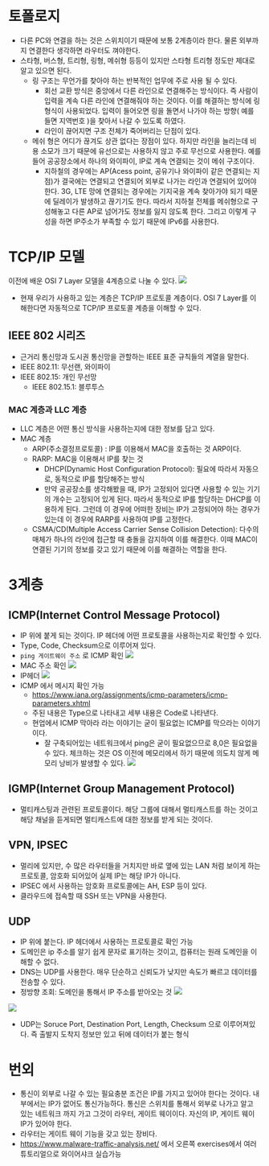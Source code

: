 # 토폴로지 
- 다른 PC와 연결을 하는 것은 스위치이기 때문에 보통 2계층이라 한다. 물론 외부까지 연결한다 생각하면 라우터도 껴야한다.
- 스타형, 버스형, 트리형, 링형, 메쉬형 등등이 있지만 스타형 트리형 정도만 제대로 알고 있으면 된다.
	- 링 구조는 무언가를 찾아야 하는 반복적인 업무에 주로 사용 될 수 있다.
		- 회선 교환 방식은 중앙에서 다른 라인으로 연결해주는 방식이다. 즉 사람이 입력을 계속 다른 라인에 연결해줘야 하는 것이다. 이를 해결하는 방식에 링 형식이 사용되었다. 입력이 들어오면 링을 돌면서 나가야 하는 방향( 예를 들면 지역번호 )을 찾아서 나갈 수 있도록 하였다.
		- 라인이 끊어지면 구조 전체가 죽어버리는 단점이 있다.
	- 메쉬 형은 어디가 끊겨도 상관 없다는 장점이 있다. 하지만 라인을 늘리는데 비용 소모가 크기 때문에 유선으로는 사용하지 않고 주로 무선으로 사용한다. 예를 들어 공공장소에서 하나의 와이파이, IP로 계속 연결되는 것이 메쉬 구조이다. 
		- 지하철의 경우에는 AP(Acess point, 공유기나 와이파이 같은 연결되는 지점)가 결국에는 연결되고 연결되어 외부로 나가는 라인과 연결되어 있어야 한다. 3G, LTE 망에 연결되는 경우에는 기지국을 계속 찾아가야 되기 때문에 딜레이가 발생하고 끊기기도 한다. 따라서 지하철 전체를 메쉬형으로 구성해놓고 다른 AP로 넘어가도 정보를 잃지 않도록 한다. 그리고 이렇게 구성을 하면 IP주소가 부족할 수 있기 때문에 IPv6를 사용한다.

# TCP/IP 모델
이전에 배운 OSI 7 Layer 모델을 4계층으로 나눌 수 있다. 
![](images/Pasted%20image%2020221221102837.png)
- 현재 우리가 사용하고 있는 계층은 TCP/IP 프로토콜 계층이다. OSI 7 Layer를 이해한다면 자동적으로 TCP/IP 프로토콜 계층을 이해할 수 있다.
## IEEE 802 시리즈
- 근거리 통신망과 도시권 통신망을 관할하는 IEEE 표준 규칙들의 계열을 말한다.
- IEEE 802.11: 무선랜, 와이파이
- IEEE 802.15: 개인 무선망
	- IEEE 802.15.1: 블루투스
### MAC 계층과 LLC 계층
- LLC 계층은 어떤 통신 방식을 사용하는지에 대한 정보를 담고 있다.
- MAC 계층
	- ARP(주소결정프로토콜) : IP를 이용해서 MAC을 호출하는 것 ARP이다.
	- RARP: MAC을 이용해서 IP를 찾는 것
		- DHCP(Dynamic Host Configuration Protocol): 필요에 따라서 자동으로, 동적으로 IP를 할당해주는 방식
		- 만약 공공장소를 생각해봤을 때, IP가 고정되어 있다면 사용할 수 있는 기기의 개수는 고정되어 있게 된다. 따라서 동적으로 IP를 할당하는 DHCP를 이용하게 된다. 그런데 이 경우에 어떠한 장비는 IP가 고정되어야 하는 경우가 있는데 이 경우에 RARP를 사용하여 IP를 고정한다.
	- CSMA/CD(Multiple Access Carrier Sense Collision Detection): 다수의 매체가 하나의 라인에 접근할 때 충돌을 감지하여 이를 해결한다. 이때 MAC이 연결된 기기의 정보를 갖고 있기 때문에 이를 해결하는 역할을 한다. 

# 3계층
## ICMP(Internet Control Message Protocol)
- IP 위에 붙게 되는 것이다. IP 헤더에 어떤 프로토콜을 사용하는지로 확인할 수 있다.
- Type, Code, Checksum으로 이루어져 있다.
- `ping 게이트웨이 주소` 로 ICMP 확인
![](images/Pasted%20image%2020221221112640.png)
- MAC 주소 확인
![](images/Pasted%20image%2020221221113211.png)
- IP헤더
![](images/Pasted%20image%2020221221113340.png)
- ICMP 에서 메시지 확인 가능
	- https://www.iana.org/assignments/icmp-parameters/icmp-parameters.xhtml
	- 주된 내용은 Type으로 나타내고 세부 내용은 Code로 나타낸다.
	- 현업에서 ICMP 막아라 라는 이야기는 굳이 필요없는 ICMP를 막으라는 이야기이다.
		- 잘 구축되어있는 네트워크에서 ping은 굳이 필요없으므로 8,0은 필요없을 수 있다. 체크하는 것은 OS 이전에 메모리에서 하기 때문에 의도치 않게 메모리 낭비가 발생할 수 있다.
![](images/Pasted%20image%2020221221113417.png)

## IGMP(Internet Group Management Protocol)
- 멀티캐스팅과 관련된 프로토콜이다. 해당 그룹에 대해서 멀티캐스트를 하는 것이고 해당 채널을 듣게되면 멀티캐스트에 대한 정보를 받게 되는 것이다.

## VPN, IPSEC
- 멀리에 있지만, 수 많은 라우터들을 거치지만 바로 옆에 있는 LAN 처럼 보이게 하는 프로토콜, 암호화 되어있어 실제 IP는 해당 IP가 아니다.
- IPSEC 에서 사용하는 암호화 프로토콜에는 AH, ESP 등이 있다.
- 클라우드에 접속할 때 SSH 또는 VPN을 사용한다.

## UDP
- IP 위에 붙는다. IP 헤더에서 사용하는 프로토콜로 확인 가능
- 도메인은 ip 주소를 알기 쉽게 문자로 표기하는 것이고, 컴퓨터는 원래 도메인을 이해할 수 없다.
- DNS는 UDP를 사용한다. 매우 단순하고 신뢰도가 낮지만 속도가 빠르고 데이터를 전송할 수 있다. 
- 정방향 조회: 도메인을 통해서 IP 주소를 받아오는 것
![](images/Pasted%20image%2020221221123107.png)

![](images/Pasted%20image%2020221221141001.png)

- UDP는 Soruce Port, Destination Port, Length, Checksum 으로 이루어져있다. 즉 출발지 도착지 정보만 있고 뒤에 데이터가 붙는 형식

# 번외
- 통신이 외부로 나갈 수 있는 필요충분 조건은 IP를 가지고 있어야 한다는 것이다. 내부에서는 IP가 없어도 통신가능하다. 통신은 스위치를 통해서 외부로 나가고 알고 있는 네트워크 까지 가고 그것이 라우터, 게이트 웨이이다. 자신의 IP, 게이트 웨이 IP가 있어야 한다.
- 라우터는 게이트 웨이 기능을 갖고 있는 장비다.
- https://www.malware-traffic-analysis.net/ 에서 오른쪽 exercises에서 여러 튜토리얼으로 와이어샤크 실습가능